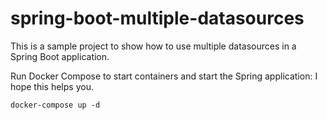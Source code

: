 # spring-boot-multiple-datasources

This is a sample project to show how to use multiple datasources in a Spring Boot application.

Run Docker Compose to start containers and start the Spring application:
I hope this helps you.

```
docker-compose up -d
```
